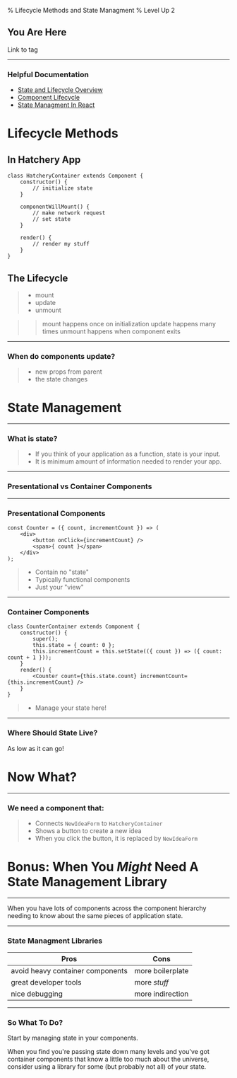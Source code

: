% Lifecycle Methods and State Managment
% Level Up 2

## You Are Here

Link to tag

---

### Helpful Documentation
- [State and Lifecycle Overview](https://facebook.github.io/react/docs/state-and-lifecycle.html)
- [Component Lifecycle](https://facebook.github.io/react/docs/react-component.html#the-component-lifecycle)
- [State Managment In React](https://facebook.github.io/react/docs/lifting-state-up.html)

# Lifecycle Methods

## In Hatchery App

    class HatcheryContainer extends Component {
        constructor() {
            // initialize state
        }

        componentWillMount() {
            // make network request
            // set state
        }

        render() {
            // render my stuff
        }
    }

## The Lifecycle

> * mount
> * update
> * unmount

>> mount happens once on initialization
>> update happens many times
>> unmount happens when component exits

---

### When do components update?

> * new props from parent
> * the state changes

# State Management

---

### What is state?

> * If you think of your application as a function, state is your input.
> * It is minimum amount of information needed to render your app.

---

### Presentational vs Container Components

---

### Presentational Components

    const Counter = ({ count, incrementCount }) => (
        <div>
            <button onClick={incrementCount} />
            <span>{ count }</span>
        </div>
    );

> * Contain no "state"
> * Typically functional components
> * Just your "view"

---

### Container Components

    class CounterContainer extends Component {
        constructor() {
            super();
            this.state = { count: 0 };
            this.incrementCount = this.setState(({ count }) => ({ count: count + 1 }));
        }
        render() {
            <Counter count={this.state.count} incrementCount={this.incrementCount} />
        }
    }

> * Manage your state here!

---

### Where Should State Live?

As low as it can go!

# Now What?


---

### We need a component that:

> * Connects `NewIdeaForm` to `HatcheryContainer`
> * Shows a button to create a new idea
> * When you click the button, it is replaced by `NewIdeaForm`

# Bonus: When You *Might* Need A State Management Library

---

When you have lots of components across the component hierarchy needing to know about the same pieces of application state.

---

### State Managment Libraries

| Pros | Cons |
| --- | --- |
| avoid heavy container components | more boilerplate |
| great developer tools | more *stuff* |
| nice debugging | more indirection |

---

### So What To Do?

Start by managing state in your components.

When you find you're passing state down many levels and you've got container components that know a little too much about the universe, consider using a library for some (but probably not all) of your state.
